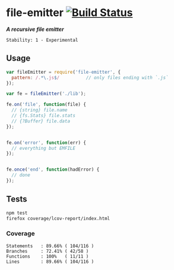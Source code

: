 # file-emitter [![Build Status](https://secure.travis-ci.org/skenqbx/file-emitter.png)](http://travis-ci.org/skenqbx/file-emitter)

**_A recursive file emitter_**

```
Stability: 1 - Experimental
```

## Usage

```js
var fileEmitter = require('file-emitter', {
  pattern: /.*\.js$/          // only files ending with `.js`
});

var fe = fileEmitter('./lib');

fe.on('file', function(file) {
  // {string} file.name
  // {fs.Stats} file.stats
  // {?Buffer} file.data
});


fe.on('error', function(err) {
  // everything but EMFILE
});


fe.once('end', function(hadError) {
  // done
});
```

## Tests

```bash
npm test
firefox coverage/lcov-report/index.html
```

### Coverage

```
Statements   : 89.66% ( 104/116 )
Branches     : 72.41% ( 42/58 )
Functions    : 100%   ( 11/11 )
Lines        : 89.66% ( 104/116 )
```
